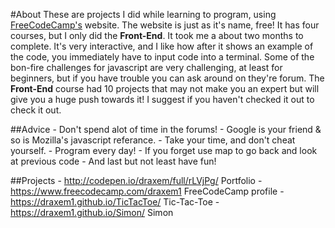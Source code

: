 #About
These are projects I did while learning to program, using [FreeCodeCamp's](https://freecodecamp.com) website.
The website is just as it's name, free! It has four courses, but I only did the **Front-End**. It took me a about two
months to complete. It's very interactive, and I like how after it shows an example of the code, you immediately
have to input code into a terminal. Some of the bon-fire challenges for javascript are very challenging, at least
for beginners, but if you have trouble you can ask around on they're forum. The **Front-End** course had 10 projects
that may not make you an expert but will give you a huge push towards it! I suggest if you haven't checked it out to 
check it out.

##Advice
        - Don't spend alot of time in the forums!
        - Google is your friend & so is Mozilla's javascript referance.
        - Take your time, and don't cheat yourself.
        - Program every day!
        - If you forget use map to go back and look at previous code
        - And last but not least have fun!
        
##Projects
        - http://codepen.io/draxem/full/rLVjPg/  Portfolio
        - https://www.freecodecamp.com/draxem1   FreeCodeCamp profile
        - https://draxem1.github.io/TicTacToe/   Tic-Tac-Toe
        - https://draxem1.github.io/Simon/       Simon

